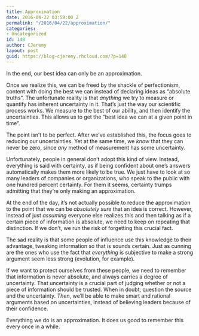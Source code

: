 ```yaml
---
title: Approximation
date: 2016-04-22 03:59:00 Z
permalink: "/2016/04/22/approximation/"
categories:
- Uncategorized
id: 148
author: CJeremy
layout: post
guid: https://blog-cjeremy.rhcloud.com/?p=148
---
```


In the end, our best idea can only be an approximation.

Once we realize this, we can be freed by the shackle of perfectionism, content with doing the best we can instead of declaring ideas as &#8220;absolute truths&#8221;. The unfortunate reality is that _anything_ we try to measure or quantify has inherent uncertainty in it. That&#8217;s just the way our scientific process works. We measure to the best of our ability, and then identify the uncertainties. This allows us to get the &#8220;best idea we can at a given point in time&#8221;.

The point isn&#8217;t to be perfect. After we&#8217;ve established this, the focus goes to reducing our uncertainties. Yet at the same time, we _know_ that they can never be zero, since _any_ method of measurement has some uncertainty.

Unfortunately, people in general don&#8217;t adopt this kind of view. Instead, everything is said with certainty, as if being confident about one&#8217;s answers automatically makes them more likely to be true. We just have to look at so many leaders of companies or organizations, who speak to the public with one hundred percent certainty. For them it seems, certainty trumps admitting that they&#8217;re only making an approximation.

At the end of the day, it&#8217;s not actually possible to reduce the approximation to the point that we can be _absolutely sure_ that an idea is correct. However, instead of just _assuming_ everyone else realizes this and then talking as if a certain piece of information is absolute, we need to keep on repeating that distinction. If we don&#8217;t, we run the risk of forgetting this crucial fact.

The sad reality is that some people of influence use this knowledge to their advantage, tweaking information so that is sounds certain. Just as cunning are the ones who use the fact that _everything_ is subjective to make a strong argument seem less strong (evolution, for example).

If we want to protect ourselves from these people, we need to remember that information is never absolute, and always carries a degree of uncertainty. That uncertainty is a crucial part of judging whether or not a piece of information should be trusted. When in doubt, question the source and the uncertainty. _Then_, we&#8217;ll be able to make smart and rational arguments based on uncertainties, instead of believing leaders because of their confidence.

Everything we do is an approximation. It does us good to remember this every once in a while.